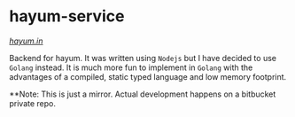 # hayum-service
*[hayum.in](http://alpha-v2.hayum.in)*
  
Backend for hayum. It was written using `Nodejs` but I have decided to use `Golang` instead.
It is much more fun to implement in `Golang` with the advantages of a compiled, static typed language and low memory footprint.

**Note: This is just a mirror. Actual development happens on a bitbucket private repo.
